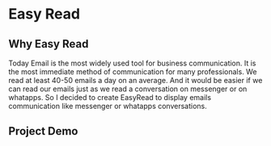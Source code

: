 # Easy Read

## Why Easy Read

Today Email is the most widely used tool for business communication. It is the most immediate method of communication for many professionals. We read at least 40-50 emails a day on an average. And it would be easier if we can read our emails just as we read a conversation on messenger or on whatapps. So I decided to create EasyRead to display emails communication like messenger or whatapps conversations.

## Project Demo
